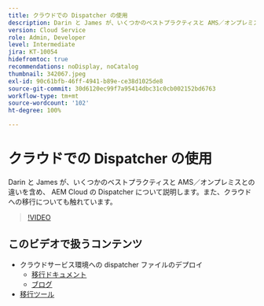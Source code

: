 ```yaml
---
title: クラウドでの Dispatcher の使用
description: Darin と James が、いくつかのベストプラクティスと AMS／オンプレミスとの違いを含め、 AEM Cloud の Dispatcher について説明します。また、クラウドへの移行についても触れています。
version: Cloud Service
role: Admin, Developer
level: Intermediate
jira: KT-10054
hidefromtoc: true
recommendations: noDisplay, noCatalog
thumbnail: 342067.jpeg
exl-id: 90c61bfb-46ff-4941-b89e-ce38d1025de8
source-git-commit: 30d6120ec99f7a95414dbc31c0cb002152bd6763
workflow-type: tm+mt
source-wordcount: '102'
ht-degree: 100%

---
```



# クラウドでの Dispatcher の使用

Darin と James が、いくつかのベストプラクティスと AMS／オンプレミスとの違いを含め、 AEM Cloud の Dispatcher について説明します。また、クラウドへの移行についても触れています。

>[!VIDEO](https://video.tv.adobe.com/v/342067?quality=12&learn=on)

## このビデオで扱うコンテンツ

+ クラウドサービス環境への dispatcher ファイルのデプロイ
   + [移行ドキュメント](https://experienceleague.adobe.com/docs/experience-manager-cloud-manager/using/getting-started/dispatcher-configurations.html?lang=ja)
   + [ブログ](https://medium.com/adobetech/migrating-a-dispatcher-configuration-from-managed-services-to-aem-as-a-cloud-service-fa8a80d242ee)
+ [移行ツール](https://github.com/adobe/aio-cli-plugin-aem-cloud-service-migration)
